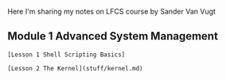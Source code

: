 Here I'm sharing my notes on LFCS course by Sander Van Vugt
## Module 1 Advanced System Management
    [Lesson 1 Shell Scripting Basics]

    [Lesson 2 The Kernel](stuff/kernel.md)

